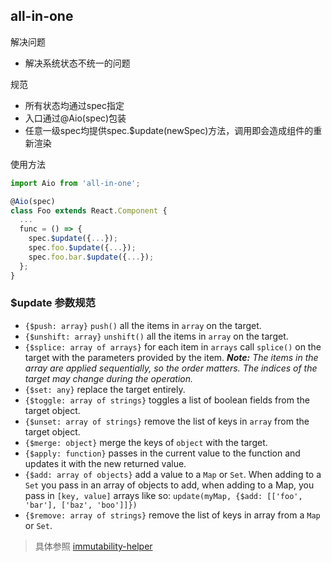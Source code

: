 ## all-in-one

解决问题
- 解决系统状态不统一的问题

规范
- 所有状态均通过spec指定
- 入口通过@Aio(spec)包装
- 任意一级spec均提供spec.$update(newSpec)方法，调用即会造成组件的重新渲染

使用方法
```js
import Aio from 'all-in-one';

@Aio(spec)
class Foo extends React.Component {
  ...
  func = () => {
    spec.$update({...});
    spec.foo.$update({...});
    spec.foo.bar.$update({...});
  };
}

```

### $update 参数规范

  * `{$push: array}` `push()` all the items in `array` on the target.
  * `{$unshift: array}` `unshift()` all the items in `array` on the target.
  * `{$splice: array of arrays}` for each item in `arrays` call `splice()` on
  the target with the parameters provided by the item. ***Note:** The items in
  the array are applied sequentially, so the order matters. The indices of the
  target may change during the operation.*
  * `{$set: any}` replace the target entirely.
  * `{$toggle: array of strings}` toggles a list of boolean fields from the
  target object.
  * `{$unset: array of strings}` remove the list of keys in `array` from the
  target object.
  * `{$merge: object}` merge the keys of `object` with the target.
  * `{$apply: function}` passes in the current value to the function and
  updates it with the new returned value.
  * `{$add: array of objects}` add a value to a `Map` or `Set`. When adding to a
  `Set` you pass in an array of objects to add, when adding to a Map, you pass
  in `[key, value]` arrays like so:
  `update(myMap, {$add: [['foo', 'bar'], ['baz', 'boo']]})`
  * `{$remove: array of strings}` remove the list of keys in array from a `Map`
  or `Set`.

> 具体参照 [immutability-helper](https://github.com/kolodny/immutability-helper)